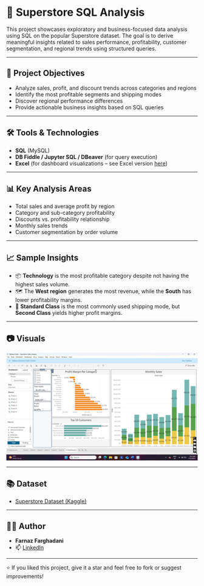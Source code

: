 
# 🛒 Superstore SQL Analysis

This project showcases exploratory and business-focused data analysis using SQL on the popular Superstore dataset. The goal is to derive meaningful insights related to sales performance, profitability, customer segmentation, and regional trends using structured queries.

---

## 📌 Project Objectives

- Analyze sales, profit, and discount trends across categories and regions
- Identify the most profitable segments and shipping modes
- Discover regional performance differences
- Provide actionable business insights based on SQL queries

---

## 🛠 Tools & Technologies

- **SQL** (MySQL)
- **DB Fiddle / Jupyter SQL / DBeaver** (for query execution)
- **Excel** (for dashboard visualizations – see Excel version [here](https://github.com/Farnazfarghadani/Superstore-SQL-Analysis))

---

## 📊 Key Analysis Areas

- Total sales and average profit by region
- Category and sub-category profitability
- Discounts vs. profitability relationship
- Monthly sales trends
- Customer segmentation by order volume

---

## 📈 Sample Insights

- 📦 **Technology** is the most profitable category despite not having the highest sales volume.
- 🗺️ The **West region** generates the most revenue, while the **South** has lower profitability margins.
- 🚚 **Standard Class** is the most commonly used shipping mode, but **Second Class** yields higher profit margins.


---

## 📷 Visuals


![Dashboard Preview](Screenshot%20%2891%29.png)


---

## 📚 Dataset

- [Superstore Dataset (Kaggle)](https://www.kaggle.com/datasets/vivek468/superstore-dataset-final)

---

## 👩‍💻 Author

- **Farnaz Farghadani**
- 📫 [LinkedIn](https://www.linkedin.com/in/farnaz-farghadani-chaharsoughi/) 

---

⭐️ If you liked this project, give it a star and feel free to fork or suggest improvements!




